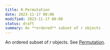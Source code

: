 ```yaml
---
title: R-Permutation
date: 2023-11-17 00:00
modified: 2023-11-17 00:00
status: draft
summary: An **ordered** subset of r objects
---
```


An ordered subset of $r$ objects. See [Permutation](permutation.md).
